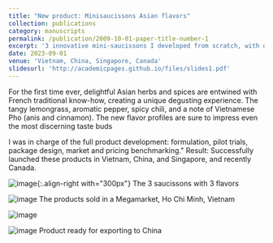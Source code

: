 ```yaml
---
title: "New product: Minisaucissons Asian flavors"
collection: publications
category: manuscripts
permalink: /publication/2009-10-01-paper-title-number-1
excerpt: '3 innovative mini-saucissons I developed from scratch, with delightful Asian herbs entwined with French traditional know-how. They were successfully launched in Vietnam, China, Singapore, Canada'
date: 2023-09-01
venue: 'Vietnam, China, Singapore, Canada'
slidesurl: 'http://academicpages.github.io/files/slides1.pdf'
---
```


For the first time ever, delightful Asian herbs and spices are entwined with French traditional know-how, creating a unique degusting experience. The tangy lemongrass, aromatic pepper, spicy chili, and a note of Vietnamese Pho (anis and cinnamon). The new flavor profiles are sure to impress even the most discerning taste buds 

I was in charge of the full product development: formulation, pilot trials, package design, market and pricing benchmarking."
Result: Successfully launched these products in Vietnam, China, and Singapore, and recently Canada.

![image](https://github.com/user-attachments/assets/1777b01f-e2fc-4672-81a0-3772d96cbf2c){:.align-right with="300px"}
The 3 saucissons with 3 flavors

![image](https://github.com/user-attachments/assets/a3e579fb-b8e6-491c-bcac-e0c598475f91)
The products sold in a Megamarket, Ho Chi Minh, Vietnam

![image](https://github.com/user-attachments/assets/671361ae-3efc-4de5-8525-766f0cc123af)

![image](https://github.com/user-attachments/assets/dc46eeb0-8b95-4854-8671-c41a54161854)
Product ready for exporting to China
